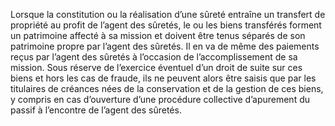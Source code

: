 Lorsque la constitution ou la réalisation d’une sûreté entraîne un transfert de propriété
au profit de l’agent des sûretés, le ou les biens transférés forment un patrimoine affecté à sa
mission et doivent être tenus séparés de son patrimoine propre par l’agent des sûretés. Il en va
de même des paiements reçus par l’agent des sûretés à l’occasion de l’accomplissement de sa
mission.
Sous réserve de l’exercice éventuel d’un droit de suite sur ces biens et hors
les cas de fraude, ils ne peuvent alors être saisis que par les titulaires de
créances nées de la conservation et de la gestion de ces biens, y compris en cas
d’ouverture d’une procédure collective d’apurement du passif à l’encontre de
l’agent des sûretés.